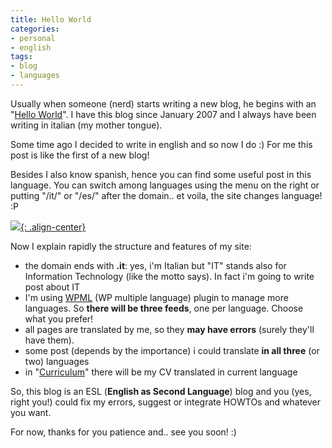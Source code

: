 ```yaml
---
title: Hello World
categories:
- personal
- english
tags:
- blog
- languages
---
```

Usually when someone (nerd) starts writing a new blog, he begins with an
"[Hello World](http://en.wikipedia.org/wiki/Hello_world)". I have this blog
since January 2007 and I always have been writing in italian (my mother
tongue).

Some time ago I decided to write in english and so now I do :) For me this
post is like the first of a new blog!

Besides I also know spanish, hence you can find some useful post in this
language. You can switch among languages using the menu on the right or
putting "/it/" or "/es/" after the domain.. et voila, the site changes
language! :P

[![]({{site.url}}/images/English.gif){: .align-center}]({{site.url}}/images/English.gif)

Now I explain rapidly the structure and features of my site:

  * the domain ends with **.it**: yes, i'm Italian but "IT" stands also for Information Technology (like the motto says). In fact i'm going to write post about IT
  * I'm using [WPML](http://wpml.org) (WP multiple language) plugin to manage more languages. So **there will be three feeds**, one per language. Choose what you prefer!
  * all pages are translated by me, so they **may have errors** (surely they'll have them).
  * some post (depends by the importance) i could translate **in all three** (or two) languages
  * in "[Curriculum]({{site.url}}/cv/)" there will be my CV translated in current language
  
So, this blog is an ESL (**English as Second Language**) blog and you (yes,
right you!) could fix my errors, suggest or integrate HOWTOs and whatever you want.

For now, thanks for you patience and.. see you soon! :)
